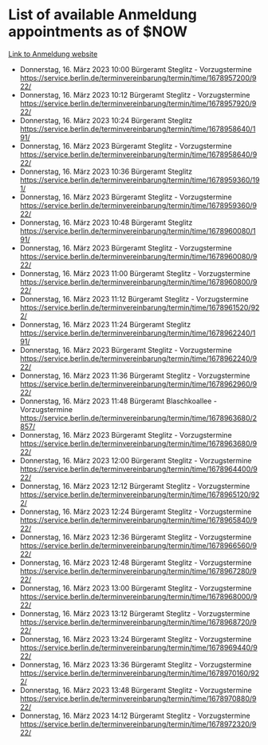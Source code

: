 # List of available Anmeldung appointments as of $NOW
[Link to Anmeldung website](https://service.berlin.de/terminvereinbarung/termin/tag.php?termin=1&anliegen[]=120686&dienstleisterlist=122210,122217,327316,122219,327312,122227,327314,122231,327346,122243,327348,122254,122252,329742,122260,329745,122262,329748,122271,327278,122273,327274,122277,327276,330436,122280,327294,122282,327290,122284,327292,122291,327270,122285,327266,122286,327264,122296,327268,150230,329760,122297,327286,122294,327284,122312,329763,122314,329775,122304,327330,122311,327334,122309,327332,317869,122281,327352,122279,329772,122283,122276,327324,122274,327326,122267,329766,122246,327318,122251,327320,122257,327322,122208,327298,122226,327300&herkunft=http%3A%2F%2Fservice.berlin.de%2Fdienstleistung%2F120686%2F)
- Donnerstag, 16. März 2023 10:00 Bürgeramt Steglitz - Vorzugstermine https://service.berlin.de/terminvereinbarung/termin/time/1678957200/922/
- Donnerstag, 16. März 2023 10:12 Bürgeramt Steglitz - Vorzugstermine https://service.berlin.de/terminvereinbarung/termin/time/1678957920/922/
- Donnerstag, 16. März 2023 10:24 Bürgeramt Steglitz https://service.berlin.de/terminvereinbarung/termin/time/1678958640/191/
- Donnerstag, 16. März 2023  Bürgeramt Steglitz - Vorzugstermine https://service.berlin.de/terminvereinbarung/termin/time/1678958640/922/
- Donnerstag, 16. März 2023 10:36 Bürgeramt Steglitz https://service.berlin.de/terminvereinbarung/termin/time/1678959360/191/
- Donnerstag, 16. März 2023  Bürgeramt Steglitz - Vorzugstermine https://service.berlin.de/terminvereinbarung/termin/time/1678959360/922/
- Donnerstag, 16. März 2023 10:48 Bürgeramt Steglitz https://service.berlin.de/terminvereinbarung/termin/time/1678960080/191/
- Donnerstag, 16. März 2023  Bürgeramt Steglitz - Vorzugstermine https://service.berlin.de/terminvereinbarung/termin/time/1678960080/922/
- Donnerstag, 16. März 2023 11:00 Bürgeramt Steglitz - Vorzugstermine https://service.berlin.de/terminvereinbarung/termin/time/1678960800/922/
- Donnerstag, 16. März 2023 11:12 Bürgeramt Steglitz - Vorzugstermine https://service.berlin.de/terminvereinbarung/termin/time/1678961520/922/
- Donnerstag, 16. März 2023 11:24 Bürgeramt Steglitz https://service.berlin.de/terminvereinbarung/termin/time/1678962240/191/
- Donnerstag, 16. März 2023  Bürgeramt Steglitz - Vorzugstermine https://service.berlin.de/terminvereinbarung/termin/time/1678962240/922/
- Donnerstag, 16. März 2023 11:36 Bürgeramt Steglitz - Vorzugstermine https://service.berlin.de/terminvereinbarung/termin/time/1678962960/922/
- Donnerstag, 16. März 2023 11:48 Bürgeramt Blaschkoallee - Vorzugstermine https://service.berlin.de/terminvereinbarung/termin/time/1678963680/2857/
- Donnerstag, 16. März 2023  Bürgeramt Steglitz - Vorzugstermine https://service.berlin.de/terminvereinbarung/termin/time/1678963680/922/
- Donnerstag, 16. März 2023 12:00 Bürgeramt Steglitz - Vorzugstermine https://service.berlin.de/terminvereinbarung/termin/time/1678964400/922/
- Donnerstag, 16. März 2023 12:12 Bürgeramt Steglitz - Vorzugstermine https://service.berlin.de/terminvereinbarung/termin/time/1678965120/922/
- Donnerstag, 16. März 2023 12:24 Bürgeramt Steglitz - Vorzugstermine https://service.berlin.de/terminvereinbarung/termin/time/1678965840/922/
- Donnerstag, 16. März 2023 12:36 Bürgeramt Steglitz - Vorzugstermine https://service.berlin.de/terminvereinbarung/termin/time/1678966560/922/
- Donnerstag, 16. März 2023 12:48 Bürgeramt Steglitz - Vorzugstermine https://service.berlin.de/terminvereinbarung/termin/time/1678967280/922/
- Donnerstag, 16. März 2023 13:00 Bürgeramt Steglitz - Vorzugstermine https://service.berlin.de/terminvereinbarung/termin/time/1678968000/922/
- Donnerstag, 16. März 2023 13:12 Bürgeramt Steglitz - Vorzugstermine https://service.berlin.de/terminvereinbarung/termin/time/1678968720/922/
- Donnerstag, 16. März 2023 13:24 Bürgeramt Steglitz - Vorzugstermine https://service.berlin.de/terminvereinbarung/termin/time/1678969440/922/
- Donnerstag, 16. März 2023 13:36 Bürgeramt Steglitz - Vorzugstermine https://service.berlin.de/terminvereinbarung/termin/time/1678970160/922/
- Donnerstag, 16. März 2023 13:48 Bürgeramt Steglitz - Vorzugstermine https://service.berlin.de/terminvereinbarung/termin/time/1678970880/922/
- Donnerstag, 16. März 2023 14:12 Bürgeramt Steglitz - Vorzugstermine https://service.berlin.de/terminvereinbarung/termin/time/1678972320/922/
